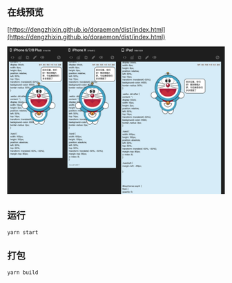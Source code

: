## 在线预览
[https://dengzhixin.github.io/doraemon/dist/index.html](https://dengzhixin.github.io/doraemon/dist/index.html)

![](static/view.png)
## 运行
```$xslt
yarn start
```
## 打包
```$xslt
yarn build
```